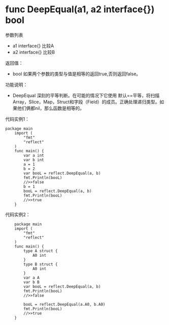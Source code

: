 # func DeepEqual(a1, a2 interface{}) bool

参数列表

- a1 interface{} 比较A
- a2 interface{} 比较B

返回值：

- bool 如果两个参数的类型与值是相等的返回true,否则返回false。

功能说明：

- DeepEqual 深刻的平等判断。在可能的情况下它使用 默认==平等，将扫描Array，Slice，Map，Struct和字段（Field）的成员。正确处理递归类型。如果他们俩都nil，那么函数是相等的。

代码实例1：

  	package main
		import (
		    "fmt"
		    "reflect"
		)
		func main() {
			var a int
			var b int
			a = 1
			b = 2
			var booL = reflect.DeepEqual(a, b)
			fmt.Println(booL)
			//>>false
			b = 1
			booL = reflect.DeepEqual(a, b)
			fmt.Println(booL)
			//>>true
		}

代码实例2：

		package main
		import (
		    "fmt"
		    "reflect"
		)
		func main() {
		 	type A struct {
				A0 int
			}
			type B struct {
				A0 int
			}
			var a A
			var b B
			var booL = reflect.DeepEqual(a, b)
			fmt.Println(booL)
			//>>false

			booL = reflect.DeepEqual(a.A0, b.A0)
			fmt.Println(booL)
			//>>true
		}

